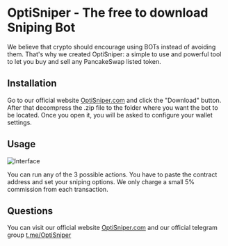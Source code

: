 # OptiSniper - The free to download Sniping Bot

We believe that crypto should encourage using BOTs instead of avoiding them. That's why we created OptiSniper: a simple to use and powerful tool to let you buy and sell any PancakeSwap listed token.

## Installation

Go to our official website [OptiSniper.com](https://optisniper.com) and click the "Download" button.
After that decompress the .zip file to the folder where you want the bot to be located. Once you open it, you will be asked to configure your wallet settings.


## Usage

![Interface](https://optisniper.com/images/interface.png)

You can run any of the 3 possible actions. You have to paste the contract address and set your sniping options. We only charge a small 5% commission from each transaction.


## Questions
You can visit our official website [OptiSniper.com](https://optisniper.com) and our official telegram group [t.me/OptiSniper](https://t.me/optisniper)
